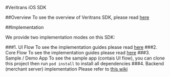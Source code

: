 #Veritrans iOS SDK

##Overview
To see the overview of Veritrans SDK, please read [here](https://github.com/veritrans/Veritrans-ios-sdk/wiki/Getting-started-with-the-Veritrans-SDK)

##Implementation

We provide two implementation modes on this SDK:

###1. UI Flow
To see the implementation guides please read [here](https://github.com/veritrans/Veritrans-ios-sdk/blob/master/MidtransKit/code_usage.md)
###2. Core Flow
To see the implementation guides please read [here](https://github.com/veritrans/Veritrans-ios-sdk/blob/master/MidtransCoreKit/code_usage.md)
###3. Sample / Demo App
To see the sample app (contais UI flow), you can clone this project then run `pod install` to install all dependencies
###4. Backend (merchant server) implementation
Please refer to [this wiki](https://github.com/veritrans/veritrans-android/wiki/Implementation-for-Merchant-Server)


